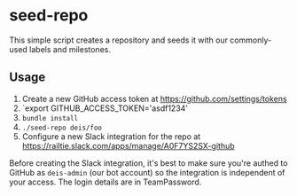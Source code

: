# seed-repo

This simple script creates a repository and seeds it with our commonly-used labels and milestones.

## Usage

1. Create a new GitHub access token at https://github.com/settings/tokens
2. `export GITHUB_ACCESS_TOKEN='asdf1234'
3. `bundle install`
4. `./seed-repo deis/foo`
5. Configure a new Slack integration for the repo at https://railtie.slack.com/apps/manage/A0F7YS2SX-github

Before creating the Slack integration, it's best to make sure you're authed to GitHub as `deis-admin` (our bot account) so
the integration is independent of your access. The login details are in TeamPassword.
